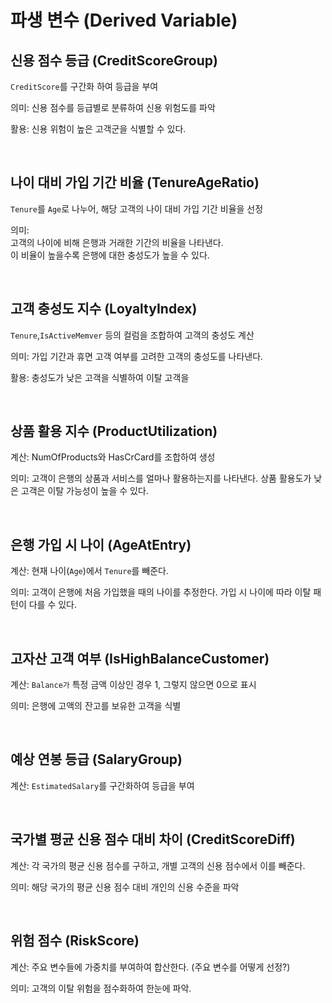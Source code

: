 # 파생 변수 (Derived Variable)


## 신용 점수 등급 (CreditScoreGroup)

`CreditScore`를 구간화 하여 등급을 부여 

의미: 신용 점수를 등급별로 분류하여 신용 위험도를 파악 

활용: 신용 위험이 높은 고객군을 식별할 수 있다.

</br>

## 나이 대비 가입 기간 비율 (TenureAgeRatio)

`Tenure`를 `Age`로 나누어, 해당 고객의 나이 대비 가입 기간 비율을 선정

의미:  
    고객의 나이에 비해 은행과 거래한 기간의 비율을 나타낸다.  
    이 비율이 높을수록 은행에 대한 충성도가 높을 수 있다.

</br>

## 고객 충성도 지수 (LoyaltyIndex)

`Tenure`,`IsActiveMemver` 등의 컬럼을 조합하여 고객의 충성도 계산

의미: 가입 기간과 휴면 고객 여부를 고려한 고객의 충성도를 나타낸다.

활용: 충성도가 낮은 고객을 식별하여 이탈 고객을 

</br>

## 상품 활용 지수 (ProductUtilization)

계산: NumOfProducts와 HasCrCard를 조합하여 생성

의미: 
    고객이 은행의 상품과 서비스를 얼마나 활용하는지를 나타낸다. 
    상품 활용도가 낮은 고객은 이탈 가능성이 높을 수 있다.

</br>

## 은행 가입 시 나이 (AgeAtEntry)

계산: 현재 나이(`Age`)에서 `Tenure`를 빼준다.

의미: 
    고객이 은행에 처음 가입했을 때의 나이를 추정한다.
    가입 시 나이에 따라 이탈 패턴이 다를 수 있다.

</br>

## 고자산 고객 여부 (IsHighBalanceCustomer)

계산: `Balance가` 특정 금액 이상인 경우 1, 그렇지 않으면 0으로 표시 

의미: 은행에 고액의 잔고를 보유한 고객을 식별

</br>

## 예상 연봉 등급 (SalaryGroup)

계산: `EstimatedSalary`를 구간화하여 등급을 부여 

</br>

## 국가별 평균 신용 점수 대비 차이 (CreditScoreDiff)

계산: 각 국가의 평균 신용 점수를 구하고, 개별 고객의 신용 점수에서 이를 빼준다.

의미: 해당 국가의 평균 신용 점수 대비 개인의 신용 수준을 파악

</br>

## 위험 점수 (RiskScore)

계산: 주요 변수들에 가중치를 부여하여 합산한다. (주요 변수를 어떻게 선정?)

의미: 고객의 이탈 위험을 점수화하여 한눈에 파악.



